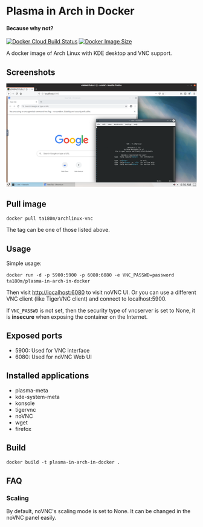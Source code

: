 # Plasma in Arch in Docker

#### Because why not?

[![Docker Cloud Build Status](https://img.shields.io/docker/cloud/build/ta180m/plasma-in-arch-in-docker)](https://hub.docker.com/r/ta180m/plasma-in-arch-in-docker)
[![Docker Image Size](https://badgen.net/docker/size/ta180m/plasma-in-arch-in-docker)](https://hub.docker.com/r/ta180m/plasma-in-arch-in-docker)

A docker image of Arch Linux with KDE desktop and VNC support.

## Screenshots

![Figure 1](./screenshots/1.png)


## Pull image

```
docker pull ta180m/archlinux-vnc
```

The tag can be one of those listed above.

## Usage

Simple usage:

```
docker run -d -p 5900:5900 -p 6080:6080 -e VNC_PASSWD=password ta180m/plasma-in-arch-in-docker
```

Then visit <http://localhost:6080> to visit noVNC UI.
Or you can use a different VNC client (like TigerVNC client)
and connect to localhost:5900.

If `VNC_PASSWD` is not set,
then the security type of vncserver is set to None,
it is **insecure** when exposing the container on the Internet.

## Exposed ports

* 5900: Used for VNC interface
* 6080: Used for noVNC Web UI

## Installed applications

* plasma-meta
* kde-system-meta
* konsole
* tigervnc
* noVNC
* wget
* firefox

## Build

```
docker build -t plasma-in-arch-in-docker .
```


## FAQ

### Scaling

By default, noVNC's scaling mode is set to None.
It can be changed in the noVNC panel easily.

